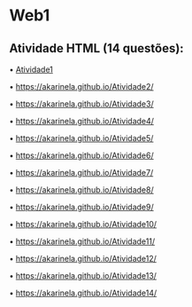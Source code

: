 # Web1
## Atividade HTML (14 questões):

• [Atividade1](https://akarinela.github.io/Atividade1/)

• https://akarinela.github.io/Atividade2/

• https://akarinela.github.io/Atividade3/

• https://akarinela.github.io/Atividade4/

• https://akarinela.github.io/Atividade5/

• https://akarinela.github.io/Atividade6/

• https://akarinela.github.io/Atividade7/

• https://akarinela.github.io/Atividade8/

• https://akarinela.github.io/Atividade9/

• https://akarinela.github.io/Atividade10/

• https://akarinela.github.io/Atividade11/

• https://akarinela.github.io/Atividade12/

• https://akarinela.github.io/Atividade13/

• https://akarinela.github.io/Atividade14/

